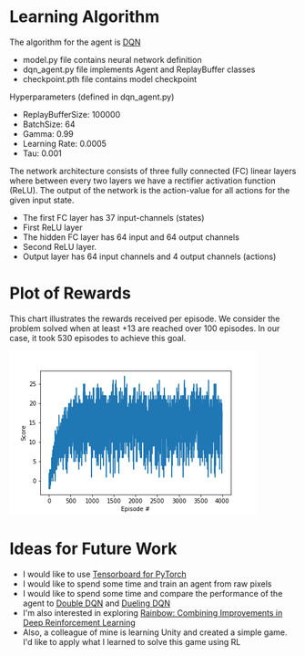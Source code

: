 
# Learning Algorithm

The algorithm for the agent is [DQN](https://arxiv.org/pdf/1312.5602.pdf)

* model.py file contains neural network definition
* dqn_agent.py file implements Agent and ReplayBuffer classes
* checkpoint.pth file contains model checkpoint 

Hyperparameters (defined in dqn_agent.py)

* ReplayBufferSize: 100000
* BatchSize: 64
* Gamma: 0.99
* Learning Rate: 0.0005
* Tau: 0.001

The network architecture consists of three fully connected (FC) linear layers where between every two layers we have a rectifier activation function (ReLU). The output of the network is the action-value for all actions for the given input state.

* The first FC layer has 37 input-channels (states)
* First ReLU layer
* The hidden FC layer has 64 input and 64 output channels
* Second ReLU layer.
* Output layer has 64 input channels and 4 output channels (actions)

# Plot of Rewards

This chart illustrates the rewards received per episode. We consider the problem solved when at least +13 are reached over 100 episodes. In our case, it took 530 episodes to achieve this goal.

![Rewards per episode](rewards_per_episode.png)

# Ideas for Future Work

* I would like to use [Tensorboard for PyTorch](https://github.com/lanpa/tensorboardX)
* I would like to spend some time and train an agent from raw pixels
* I would like to spend some time and compare the performance of the agent to [Double DQN](https://arxiv.org/abs/1509.06461) and [Dueling DQN](https://arxiv.org/abs/1511.06581)
* I'm also interested in exploring [Rainbow: Combining Improvements in Deep Reinforcement Learning](https://arxiv.org/abs/1710.02298)
* Also, a colleague of mine is learning Unity and created a simple game. I'd like to apply what I learned to solve this game using RL
